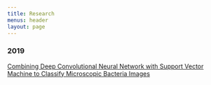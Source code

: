 ```yaml
---
title: Research
menus: header
layout: page
---
```


### 2019
[Combining Deep Convolutional Neural Network with Support Vector Machine to Classify Microscopic Bacteria Images](https://jahidme.github.io/research/ieee/paper2019-1/)

